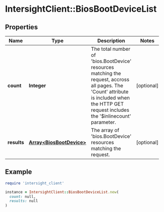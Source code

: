 # IntersightClient::BiosBootDeviceList

## Properties

| Name | Type | Description | Notes |
| ---- | ---- | ----------- | ----- |
| **count** | **Integer** | The total number of &#39;bios.BootDevice&#39; resources matching the request, accross all pages. The &#39;Count&#39; attribute is included when the HTTP GET request includes the &#39;$inlinecount&#39; parameter. | [optional] |
| **results** | [**Array&lt;BiosBootDevice&gt;**](BiosBootDevice.md) | The array of &#39;bios.BootDevice&#39; resources matching the request. | [optional] |

## Example

```ruby
require 'intersight_client'

instance = IntersightClient::BiosBootDeviceList.new(
  count: null,
  results: null
)
```

